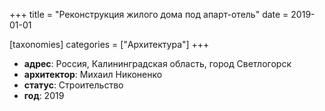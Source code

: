 
+++
title = "Реконструкция жилого дома под апарт-отель"
date = 2019-01-01

[taxonomies]
categories = ["Архитектура"]
+++

- **адрес**: Россия, Калининградская область, город Светлогорск
- **архитектор**: Михаил Никоненко
- **статус**: Строительство
- **год**: 2019
        